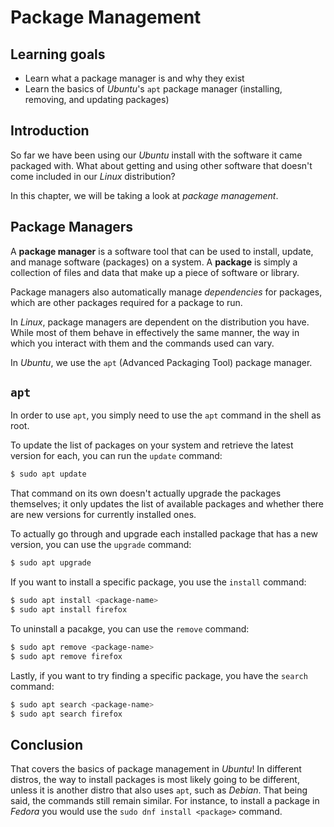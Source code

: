 # Package Management

## Learning goals

- Learn what a package manager is and why they exist
- Learn the basics of *Ubuntu*'s `apt` package manager (installing, removing, and updating packages)

## Introduction

So far we have been using our *Ubuntu* install with the software it came packaged with. What about getting and using other software that doesn't come included in our *Linux* distribution?

In this chapter, we will be taking a look at *package management*. 

## Package Managers

A **package manager** is a software tool that can be used to install, update,
and manage software (packages) on a system. A **package** is simply a collection
of files and data that make up a piece of software or library.

Package managers also automatically manage *dependencies* for packages, which are other packages required for a package to run.

In *Linux*, package managers are dependent on the distribution you have. While most of them behave in effectively the same manner, the way in which you interact with them and the commands used can vary.

In *Ubuntu*, we use the `apt` (Advanced Packaging Tool) package manager.

## `apt`

In order to use `apt`, you simply need to use the `apt` command in the shell as root.

To update the list of packages on your system and retrieve the latest version for each, you can run the `update` command:

```bash
$ sudo apt update
```

That command on its own doesn't actually upgrade the packages themselves; it only updates the list of available packages and whether there are new versions for currently installed ones.

To actually go through and upgrade each installed package that has a new version, you can use the `upgrade` command:

```bash
$ sudo apt upgrade
```

If you want to install a specific package, you use the `install` command:

```bash
$ sudo apt install <package-name>
$ sudo apt install firefox
```

To uninstall a pacakge, you can use the `remove` command:

```bash
$ sudo apt remove <package-name>
$ sudo apt remove firefox
```

Lastly, if you want to try finding a specific package, you have the `search` command:

```bash
$ sudo apt search <package-name>
$ sudo apt search firefox
```

## Conclusion

That covers the basics of package management in *Ubuntu*! In different distros, the way to install packages is most likely going to be different, unless it is another distro that also uses `apt`, such as *Debian*. That being said, the commands still remain similar. For instance, to install a package in *Fedora* you would use the `sudo dnf install <package>` command.